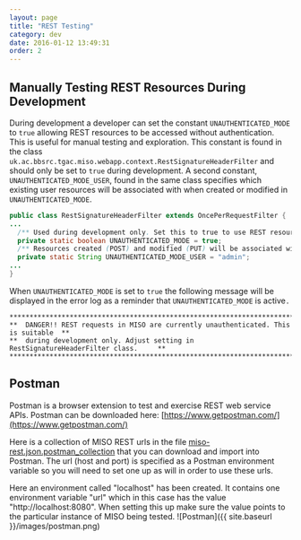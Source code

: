 ```yaml
---
layout: page
title: "REST Testing"
category: dev
date: 2016-01-12 13:49:31
order: 2
---
```



## Manually Testing REST Resources During Development

During development a developer can set the constant `UNAUTHENTICATED_MODE` to `true` allowing REST resources to be accessed without authentication. This is useful for manual testing and exploration. This constant is found in the class `uk.ac.bbsrc.tgac.miso.webapp.context.RestSignatureHeaderFilter` and should only be set to `true` during development. A second constant, `UNAUTHENTICATED_MODE_USER`, found in the same class specifies which existing user resources will be associated with when created or modified in `UNAUTHENTICATED_MODE`.

```java
public class RestSignatureHeaderFilter extends OncePerRequestFilter {
...
  /** Used during development only. Set this to true to use REST resources without authentication. Good for manual testing/exploration. */
  private static boolean UNAUTHENTICATED_MODE = true;
  /** Resources created (POST) and modified (PUT) will be associated with this user in UNAUTHENTICATED_MODE. This user must exist. */
  private static String UNAUTHENTICATED_MODE_USER = "admin";
...
}
```

When `UNAUTHENTICATED_MODE` is set to `true` the following message will be displayed in the error log as a reminder that `UNAUTHENTICATED_MODE` is active`.`

```
**************************************************************************************
**  DANGER!! REST requests in MISO are currently unauthenticated. This is suitable  **
**  during development only. Adjust setting in RestSignatureHeaderFilter class.     **
**************************************************************************************
```

## Postman

Postman is a browser extension to test and exercise REST web service APIs. Postman can be downloaded here: [https://www.getpostman.com/](https://www.getpostman.com/)

Here is a collection of MISO REST urls in the file [miso-rest.json.postman_collection](/download/attachments/10420483/miso-rest.json.postman_collection?version=1&modificationDate=1449691946000&api=v2) that you can download and import into Postman. The url (host and port) is specified as a Postman environment variable so you will need to set one up as will in order to use these urls.

Here an environment called "localhost" has been created. It contains one environment variable "url" which in this case has the value "http://localhost:8080". When setting this up make sure the value points to the particular instance of MISO being tested.
 ![Postman]({{ site.baseurl }}/images/postman.png)
